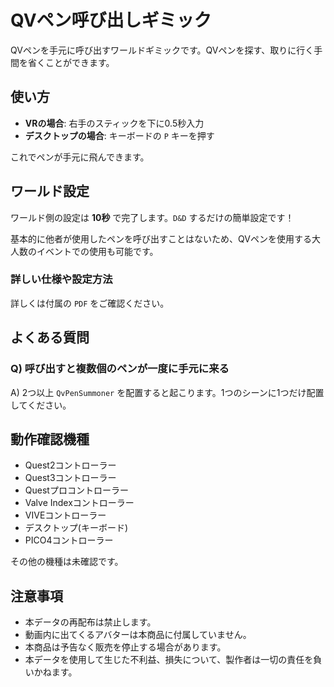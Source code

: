 # QVペン呼び出しギミック

QVペンを手元に呼び出すワールドギミックです。QVペンを探す、取りに行く手間を省くことができます。

## 使い方

- **VRの場合**: 右手のスティックを下に0.5秒入力
- **デスクトップの場合**: キーボードの `P` キーを押す

これでペンが手元に飛んできます。

## ワールド設定
ワールド側の設定は **10秒** で完了します。`D&D` するだけの簡単設定です！

基本的に他者が使用したペンを呼び出すことはないため、QVペンを使用する大人数のイベントでの使用も可能です。

### 詳しい仕様や設定方法
詳しくは付属の `PDF` をご確認ください。

## よくある質問

### Q) 呼び出すと複数個のペンが一度に手元に来る
A) 2つ以上 `QvPenSummoner` を配置すると起こります。1つのシーンに1つだけ配置してください。

## 動作確認機種

- Quest2コントローラー
- Quest3コントローラー
- Questプロコントローラー
- Valve Indexコントローラー
- VIVEコントローラー
- デスクトップ(キーボード)
- PICO4コントローラー

その他の機種は未確認です。

## 注意事項

- 本データの再配布は禁止します。
- 動画内に出てくるアバターは本商品に付属していません。
- 本商品は予告なく販売を停止する場合があります。
- 本データを使用して生じた不利益、損失について、製作者は一切の責任を負いかねます。
